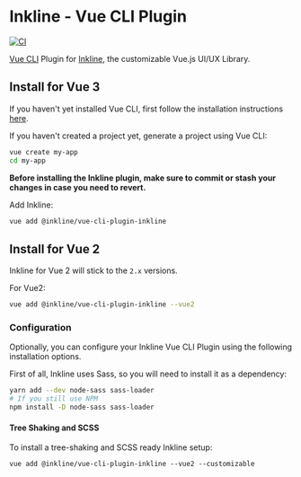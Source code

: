 # Inkline - Vue CLI Plugin
[![CI](https://github.com/el-cms/vue-cli-plugin-inkline/actions/workflows/node.js.yml/badge.svg)](https://github.com/el-cms/vue-cli-plugin-inkline/actions/workflows/node.js.yml)

[Vue CLI](https://github.com/vuejs/vue-cli) Plugin for [Inkline](https://github.com/inkline/inkline), the customizable
Vue.js UI/UX Library.

## Install for Vue 3

If you haven't yet installed Vue CLI, first follow the installation instructions [here](https://github.com/vuejs/vue-cli).

If you haven't created a project yet, generate a project using Vue CLI:

```bash
vue create my-app
cd my-app
```

**Before installing the Inkline plugin, make sure to commit or stash your changes in case you need to
revert.**

Add Inkline: 
```bash
vue add @inkline/vue-cli-plugin-inkline
```

## Install for Vue 2

Inkline for Vue 2 will stick to the `2.x` versions.

For Vue2:

```bash
vue add @inkline/vue-cli-plugin-inkline --vue2
```

### Configuration

Optionally, you can configure your Inkline Vue CLI Plugin using the following installation options.

First of all, Inkline uses Sass, so you will need to install it as a dependency:

```bash
yarn add --dev node-sass sass-loader
# If you still use NPM
npm install -D node-sass sass-loader
```

#### Tree Shaking and SCSS

To install a tree-shaking and SCSS ready Inkline setup:

```
vue add @inkline/vue-cli-plugin-inkline --vue2 --customizable
```

